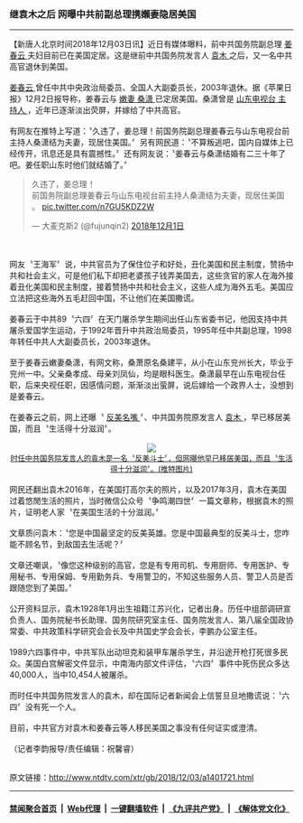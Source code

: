 ### 继袁木之后 网曝中共前副总理携嬾妻隐居美国
------------------------

<div class="wysiwyg">
 【新唐人北京时间2018年12月03日讯】近日有媒体曝料，前中共国务院副总理
 <a href="http://www.ntdtv.com/xtr/gb/articlelistbytag_姜春云.html" target="_blank">
  姜春云
 </a>
 夫妇目前已在美国定居。这是继前中共国务院发言人
 <a href="http://www.ntdtv.com/xtr/gb/articlelistbytag_袁木.html" target="_blank">
  袁木
 </a>
 之后，又一名中共高官退休到美国。
 <br/>
 <br/>
 <a href="http://www.ntdtv.com/xtr/gb/articlelistbytag_姜春云.html" target="_blank">
  姜春云
 </a>
 曾任中共中央政治局委员、全国人大副委员长，2003年退休。据《苹果日报》12月2日报导称，姜春云与
 <a href="http://www.ntdtv.com/xtr/gb/articlelistbytag_嫩妻.html" target="_blank">
  嫩妻
 </a>
 <a href="http://www.ntdtv.com/xtr/gb/articlelistbytag_桑潇.html" target="_blank">
  桑潇
 </a>
 已定居美国。桑潇曾是
 <a href="http://www.ntdtv.com/xtr/gb/articlelistbytag_山东电视台.html" target="_blank">
  山东电视台
 </a>
 <a href="http://www.ntdtv.com/xtr/gb/articlelistbytag_主持人.html" target="_blank">
  主持人
 </a>
 ，近年已逐渐淡出荧屏，并嫁给了中共高官。
 <br/>
 <br/>
 有网友在推特上写道：〝久违了，姜总理！前国务院副总理姜春云与山东电视台前主持人桑潇结为夫妻，现居住美国。〞另有网民道：〝不算叛逃吧，国内自媒体上已经传开，讯息还是具有震撼性。〞还有网友说：〝姜春云与桑潇结婚有二三十年了吧。姜任职山东时他们就结婚了。〞
 <br/>
 <blockquote class="twitter-tweet" data-lang="zh-cn">
  <p dir="ltr" lang="zh">
   久违了，姜总理 ！
   <br/>
   前国务院副总理姜春云与山东电视台前主持人桑潇结为夫妻，现居住美国 。
   <a href="https://t.co/n7GU5KDZ2W">
    pic.twitter.com/n7GU5KDZ2W
   </a>
  </p>
  — 大麦克斯2 (@fujunqin2)
  <a href="https://twitter.com/fujunqin2/status/1068676667621568512?ref_src=twsrc%5Etfw">
   2018年12月1日
  </a>
 </blockquote>
 <br/>
 <div style="clear:both;display:block;">
 </div>
 <br/>
 网友〝王海军〞说，中共官员为了保住位子和好处，丑化美国和民主制度，赞扬中共和社会主义，可是他们私下却把老婆孩子钱弄美国去，这些贪官的家人在海外接着丑化美国和民主制度，接着赞扬中共和社会主义，这些人成为海外五毛。美国应立法把这些海外五毛赶回中国，不让他们在美国撒谎。
 <br/>
 <br/>
 姜春云于中共89〝六四〞在天门屠杀学生期间出任山东省委书记，他因支持中共屠杀爱国学生运动，于1992年晋升中共政治局委员，1995年任中共副总理，1998年转任中共人大副委员长，2003年退休。
 <br/>
 <br/>
 至于姜春云嫩妻桑潇，有网文称，桑萧原名桑建平，从小在山东兖州长大，毕业于兖州一中。父亲桑孝成、母亲刘凤仙，均是眼科医生。桑潇最早在山东电视台任职，后来央视任职，因感情问题，渐渐淡出萤屏，说后嫁给一个政界人士，没想到是姜春云。
 <br/>
 <br/>
 在姜春云之前，网上还曝〝
 <a href="http://www.ntdtv.com/xtr/gb/articlelistbytag_反美名嘴.html" target="_blank">
  反美名嘴
 </a>
 〞、中共国务院原发言人
 <a href="http://www.ntdtv.com/xtr/gb/articlelistbytag_袁木.html" target="_blank">
  袁木
 </a>
 ，早已移居美国，而且〝生活得十分滋润〞。
 <br/>
 <center>
  <br/>
  <a href="http://imgs.ntdtv.com/pic/2018/12-3/p9154041a417645253.jpg" target="_blank">
   <img border="0" src="http://imgs.ntdtv.com/pic/2018/12-3/p9154041a417645253-ss.jpg"/>
   <br/>
   <font size="-1">
    时任中共国务院发言人的袁木是一名〝反美斗士〞，但网曝他早已移居美国，而且〝生活得十分滋润〞。(推特图片)
   </font>
  </a>
  <br/>
 </center>
 <br/>
 网民还翻出袁木2016年，在美国打高尔夫的照片，以及2017年3月，袁木在美国过着悠閒生活的照片，当时微信公众号〝争鸣潮四世〞一篇文章称，根据袁木的照片，证明老人家〝在美国生活的十分滋润。〞
 <br/>
 <br/>
 文章质问袁木：〝您是中国最坚定的反美英雄。您是中国最典型的反美斗士，您咋能不顾名节，到敌国去生活呢？〞
 <br/>
 <br/>
 文章还嘲讽，〝像您这种级别的高官，您是有专用司机、专用厨师、专用医护、专用秘书、专用保姆、专用勤务兵、专用警卫的，不知这些服务人员、警卫人员是否跟随您到了美国。〞
 <br/>
 <br/>
 公开资料显示，袁木1928年1月出生祖籍江苏兴化，记者出身。历任中组部调研宣负责人、国务院秘书长助理、国务院研究室主任、国务院发言人、第八届全国政协常委、中共政策科学研究会会长及中共国史学会会长，李鹏办公室主任。
 <br/>
 <br/>
 1989六四事件中，中共军队出动坦克和装甲车屠杀学生，并沿途开枪打死很多民众。美国白宫解密文件显示，中南海内部文件评估，〝六四〞事件中死伤民众多达40,000人，当中10,454人被屠杀。
 <br/>
 <br/>
 而时任中共国务院发言人的袁木，却在国际记者新闻会上信誓旦旦地撒谎说：〝六四〞没有死一个人。
 <br/>
 <br/>
 目前，中共官方对袁木和姜春云等人移民美国之事没有任何证实或澄清。
 <br/>
 <br/>
 （记者李韵报导/责任编辑：祝馨睿）
</div>

<br/>原文链接：http://www.ntdtv.com/xtr/gb/2018/12/03/a1401721.html


------------------------
#### [禁闻聚合首页](https://github.com/gfw-breaker/banned-news/blob/master/README.md) &nbsp;|&nbsp; [Web代理](https://github.com/gfw-breaker/open-proxy/blob/master/README.md) &nbsp;|&nbsp; [一键翻墙软件](https://github.com/gfw-breaker/nogfw/blob/master/README.md) &nbsp;|&nbsp; [《九评共产党》](https://github.com/gfw-breaker/9ping.md/blob/master/README.md#九评之一评共产党是什么) &nbsp;|&nbsp; [《解体党文化》](https://github.com/gfw-breaker/jtdwh.md/blob/master/README.md#绪论)